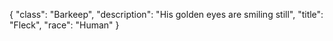 {
    "class": "Barkeep",
    "description": "His golden eyes are smiling still",
    "title": "Fleck",
    "race": "Human"
}
